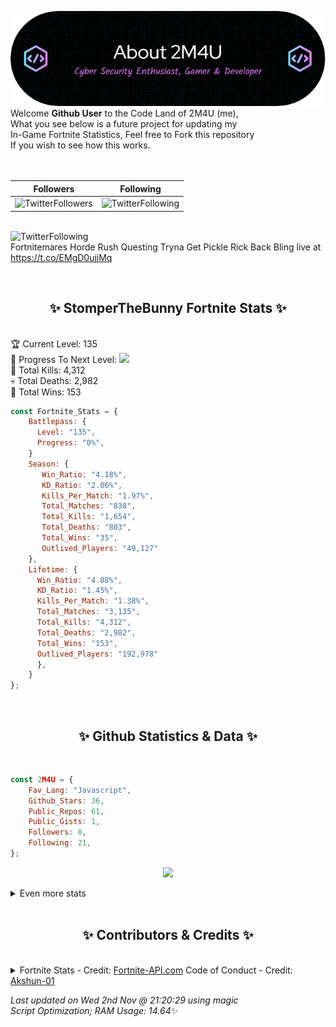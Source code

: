 
  ![Header](./src/github-banner.png)
  <br>
  Welcome **Github User** to the Code Land of 2M4U (me),<br>
  What you see below is a future project for updating my<br>
  In-Game Fortnite Statistics, Feel free to Fork this repository<br>
  If you wish to see how this works.
  <br><br>
  <br>
  
  | Followers  | Following |
  | ---------- |:---------:|
  | ![TwitterFollowers](https://img.shields.io/badge/Twitter%20Followers-78-blue)  | ![TwitterFollowing](https://img.shields.io/badge/Twitter%20Following-218-blue)  |


  <br>![TwitterFollowing](https://img.shields.io/badge/Latest%20Tweet--blue)<br>
  Fortnitemares Horde Rush Questing Tryna Get Pickle Rick Back Bling live at https://t.co/EMgD0ujjMq
   
  <br><h2 align="center"> ✨ StomperTheBunny Fortnite Stats ✨</h2><br>
  🏆 Current Level: 135<br>
  🎉 Progress To Next Level: ![](https://geps.dev/progress/0)<br>
  🎯 Total Kills: 4,312<br>
  💀 Total Deaths: 2,982<br>
  👑 Total Wins: 153<br>

```js
const Fortnite_Stats = {
    Battlepass: {
      Level: "135",
      Progress: "0%",    
    }
    Season: { 
       Win_Ratio: "4.18%",
       KD_Ratio: "2.06%",
       Kills_Per_Match: "1.97%",
       Total_Matches: "838",
       Total_Kills: "1,654",
       Total_Deaths: "803",
       Total_Wins: "35",
       Outlived_Players: "49,127"
    },
    Lifetime: {
      Win_Ratio: "4.88%",
      KD_Ratio: "1.45%",
      Kills_Per_Match: "1.38%",
      Total_Matches: "3,135",
      Total_Kills: "4,312",
      Total_Deaths: "2,982",
      Total_Wins: "153",
      Outlived_Players: "192,978"
      },
    }
}; 
```


<br><h2 align="center"> ✨ Github Statistics & Data ✨</h2><br>

```js
const 2M4U = {
    Fav_Lang: "Javascript",
    Github_Stars: 36,
    Public_Repos: 61,
    Public_Gists: 1,
    Followers: 8,
    Following: 21,
}; 
```

<p align="center">
<img src="https://github-readme-streak-stats.herokuapp.com/?user=2M4U&theme=tokyonight">
</p>
<details>
  <summary>
      Even more stats
  </summary>
  <p align="center">
    <img src="https://github-profile-trophy.vercel.app/?username=2M4U&theme=dracula">
    <img src="https://github-readme-stats.vercel.app/api?username=2M4U&theme=tokyonight&count_private=true&show_icons=true&include_all_commits=true">
  </p>
</details>
<br><h2 align="center"> ✨ Contributors & Credits ✨</h2><br>
<details>
  <summary>
      Fortnite Stats - Credit: <a href="https://fortnite-api.com/?utm_source=github.com/2M4U/2M4U">Fortnite-API.com</a>
      Code of Conduct - Credit: <a href="https://github.com/Akshun-01">Akshun-01</a>
  </summary>
</details>

<!-- Last updated on Wed Nov 02 2022 21:20:29 GMT+0000 (Coordinated Universal Time) ;-;-->
<i>Last updated on  Wed 2nd Nov @ 21:20:29 using magic<br>
Script Optimization; RAM Usage: 14.64</i>✨